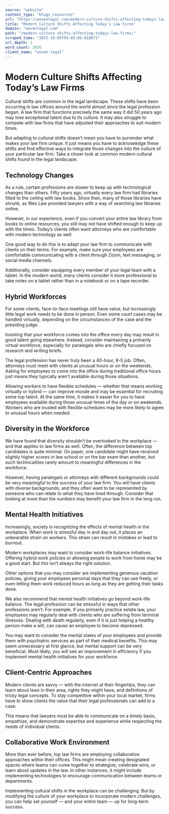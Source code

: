 ```yaml
---
source: "website"
content_type: "blogs_resources"
url: "https://wovenlegal.com/modern-culture-shifts-affecting-todays-law-firms/"
title: "Modern Culture Shifts Affecting Today’s Law Firms"
domain: "wovenlegal.com"
path: "/modern-culture-shifts-affecting-todays-law-firms/"
scraped_time: "2025-10-05T03:03:06.018871"
url_depth: 1
word_count: 1026
client_name: "woven-legal"
---
```


# Modern Culture Shifts Affecting Today’s Law Firms

Cultural shifts are common in the legal landscape. These shifts have been occurring in law offices around the world almost since the legal profession began. A law firm that functions precisely the same way it did 50 years ago may lose exceptional talent due to its culture. It may also struggle to compete with law firms that have adjusted their approaches to suit modern times.

But adapting to cultural shifts doesn’t mean you have to surrender what makes your law firm unique. It just means you have to acknowledge these shifts and find effective ways to integrate those changes into the culture of your particular law firm. Take a closer look at common modern cultural shifts found in the legal landscape.

## Technology Changes

As a rule, certain professions are slower to keep up with technological changes than others. Fifty years ago, virtually every law firm had libraries filled to the ceiling with law books. Since then, many of those libraries have shrunk, as Wex Law provided lawyers with a way of searching law libraries online.

However, in our experience, even if you convert your entire law library from books to online resources, you still may not have shifted enough to keep up with the times. Today’s clients often want attorneys who are comfortable with modern technology as well.

One good way to do this is to adapt your law firm to communicate with clients on their terms. For example, make sure your employees are comfortable communicating with a client through Zoom, text messaging, or social media channels.

Additionally, consider equipping every member of your legal team with a tablet. In the modern world, many clients consider it more professional to take notes on a tablet rather than in a notebook or on a tape recorder.

## Hybrid Workforces

For some clients, face-to-face meetings still have value, but increasingly little legal work needs to be done in person. Even some court cases may be handled virtually, depending on the circumstances of the case and the presiding judge.

Insisting that your workforce comes into the office every day may result in good talent going elsewhere. Instead, consider maintaining a primarily virtual workforce, especially for paralegals who are chiefly focused on research and writing briefs.

The legal profession has never truly been a 40-hour, 9-5 job. Often, attorneys must meet with clients at unusual hours or on the weekends. Asking for employees to come into the office during traditional office hours just means they typically aren’t available during those situations.

Allowing workers to have flexible schedules — whether that means working virtually or hybrid — can improve morale and may be essential for recruiting some top talent. At the same time, it makes it easier for you to have employees available during those unusual times of the day or on weekends. Workers who are trusted with flexible schedules may be more likely to agree to unusual hours when needed.

## Diversity in the Workforce

We have found that diversity shouldn’t be overlooked in the workplace — and that applies to law firms as well. Often, the difference between top candidates is quite minimal. On paper, one candidate might have received slightly higher scores in law school or on the bar exam than another, but such technicalities rarely amount to meaningful differences in the workforce.

However, having paralegals or attorneys with different backgrounds could be very meaningful to the success of your law firm. You will have clients with diverse backgrounds, and they often want to be represented by someone who can relate to what they have lived through. Consider that looking at more than the numbers may benefit your law firm in the long run.

## Mental Health Initiatives

Increasingly, society is recognizing the effects of mental health in the workplace. When work is stressful day in and day out, it places an unbearable strain on workers. This strain can result in mistakes or lead to burnout.

Modern workplaces may want to consider work-life balance initiatives. Offering hybrid work policies or allowing people to work from home may be a good start. But this isn’t always the right solution.

Other options that you may consider are implementing generous vacation policies, giving your employees personal days that they can use freely, or even letting them work reduced hours as long as they are getting their tasks done.

We also recommend that mental health initiatives go beyond work-life balance. The legal profession can be stressful in ways that other professions aren’t. For example, if you primarily practice estate law, your employees may regularly deal with clients who are suffering from terminal illnesses. Dealing with death regularly, even if it is just helping a healthy person make a will, can cause an employee to become depressed.

You may want to consider the mental states of your employees and provide them with psychiatric services as part of their medical benefits. This may seem unnecessary at first glance, but mental support can be very beneficial. Most likely, you will see an improvement in efficiency if you implement mental health initiatives for your workforce.

## Client-Centric Approaches

Modern clients are savvy — with the internet at their fingertips, they can learn about laws in their area, rights they might have, and definitions of tricky legal concepts. To stay competitive within your local market, firms have to show clients the value that their legal professionals can add to a case.

This means that lawyers must be able to communicate on a timely basis, empathize, and demonstrate expertise and experience while respecting the needs of individual clients.

## Collaborative Work Environment

More than ever before, top law firms are employing collaborative approaches within their offices. This might mean creating designated spaces where teams can come together to strategize, celebrate wins, or learn about updates in the law. In other instances, it might include implementing technologies to encourage communication between teams or departments.

Implementing cultural shifts in the workplace can be challenging. But by modifying the culture of your workplace to incorporate modern challenges, you can help set yourself — and your entire team — up for long-term success.